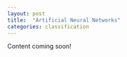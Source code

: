 ```yaml
---
layout: post
title:  "Artificial Neural Networks"
categories: classification
---
```


Content coming soon!
